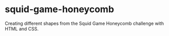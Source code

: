 # squid-game-honeycomb
Creating different shapes from the Squid Game Honeycomb challenge with HTML and CSS.
